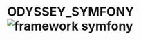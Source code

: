 # ODYSSEY_SYMFONY![framework symfony](https://user-images.githubusercontent.com/105151136/203725975-8e001558-5cdd-4b91-8b07-78b1a0f44a97.jpg)
